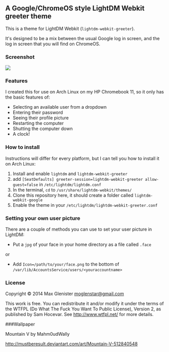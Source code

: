 ## A Google/ChromeOS style LightDM Webkit greeter theme

This is a theme for LightDM Webkit (`lightdm-webkit-greeter`).

It's designed to be a mix between the usual Google log in screen, and the log in screen that you will find on ChromeOS.

### Screenshot

![](https://lh3.googleusercontent.com/-JTbV4MP0MZQ/VY_t_Ho-2LI/AAAAAAAAAHQ/Mub2yP_JBys/w1362-h766-no/review.png)

### Features

I created this for use on Arch Linux on my HP Chromebook 11, so it only has the basic features of:

- Selecting an available user from a dropdown
- Entering their password
- Seeing their profile picture
- Restarting the computer
- Shutting the computer down
- A clock!

### How to install

Instructions will differ for every platform, but I can tell you how to install it on Arch Linux:

1. Install and enable `lightdm` and `lightdm-webkit-greeter`
2. add `[SeatDefaults]
greeter-session=lightdm-webkit-greeter
allow-guest=false` in `/etc/lightdm/lightdm.conf`
3. In the terminal, `cd` to `/usr/share/lightdm-webkit/themes/`
4. Clone this repository here, it should create a folder called `lightdm-webkit-google`
5. Enable the theme in your `/etc/lightdm/lightdm-webkit-greeter.conf`

### Setting your own user picture

There are a couple of methods you can use to set your user picture in LightDM:

- Put a `jpg` of your face in your home directory as a file called `.face`

or

- Add `Icon=/path/to/your/face.png` to the bottom of `/var/lib/AccountsService/users/<youraccountname>`


### License

Copyright © 2014 Max Glenister moglenstar@gmail.com

This work is free. You can redistribute it and/or modify it under the terms of the WTFPL (Do What The Fuck You Want To Public License), Version 2, as published by Sam Hocevar. See http://www.wtfpl.net/ for more details.


###Wallpaper  

Mountain V by Mahm0udWally

http://mustberesult.deviantart.com/art/Mountain-V-512840548
